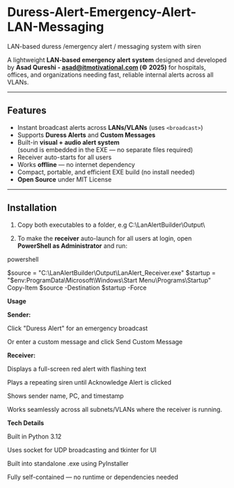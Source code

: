 # Duress-Alert-Emergency-Alert-LAN-Messaging
LAN-based duress /emergency alert / messaging system with siren

A lightweight **LAN-based emergency alert system** designed and developed by **Asad Qureshi - asad@itmotivational.com (© 2025)** for hospitals, offices, and organizations needing fast, reliable internal alerts across all VLANs.

---

## Features
- Instant broadcast alerts across **LANs/VLANs** (uses `<broadcast>`)
- Supports **Duress Alerts** and **Custom Messages**
- Built-in **visual + audio alert system**   
  (sound is embedded in the EXE — no separate files required)
- Receiver auto-starts for all users
- Works **offline** — no internet dependency
- Compact, portable, and efficient EXE build (no install needed)
- **Open Source** under MIT License

---

## Installation

1. Copy both executables to a folder, e.g C:\LanAlertBuilder\Output\

2. To make the **receiver** auto-launch for all users at login, open **PowerShell as Administrator** and run:

powershell

$source = "C:\LanAlertBuilder\Output\LanAlert_Receiver.exe"
$startup = "$env:ProgramData\Microsoft\Windows\Start Menu\Programs\Startup"
Copy-Item $source -Destination $startup -Force

**Usage**

**Sender:**

Click "Duress Alert" for an emergency broadcast

Or enter a custom message and click Send Custom Message

**Receiver:**

Displays a full-screen red alert with flashing text

Plays a repeating siren until Acknowledge Alert is clicked

Shows sender name, PC, and timestamp

Works seamlessly across all subnets/VLANs where the receiver is running.

**Tech Details**

Built in Python 3.12

Uses socket for UDP broadcasting and tkinter for UI

Built into standalone .exe using PyInstaller

Fully self-contained — no runtime or dependencies needed

